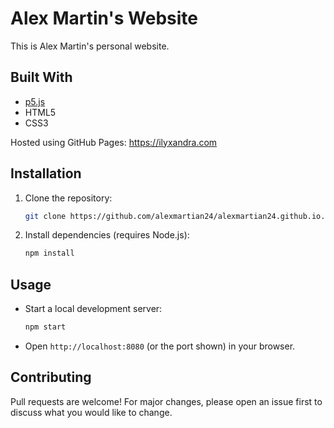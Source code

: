 # Alex Martin's Website

This is Alex Martin's personal website.

## Built With
- [p5.js](https://p5js.org/)
- HTML5
- CSS3

Hosted using GitHub Pages: https://ilyxandra.com

## Installation
1. Clone the repository:
   ```bash
   git clone https://github.com/alexmartian24/alexmartian24.github.io.git
   ```
2. Install dependencies (requires Node.js):
   ```bash
   npm install
   ```

## Usage
- Start a local development server:
  ```bash
  npm start
  ```
- Open `http://localhost:8080` (or the port shown) in your browser.

## Contributing
Pull requests are welcome! For major changes, please open an issue first to discuss what you would like to change.

